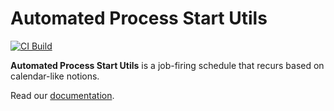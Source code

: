 # Automated Process Start Utils

[![CI Build](https://github.com/axonivy-market/REPO-NAME/actions/workflows/ci.yml/badge.svg)](https://github.com/axonivy-market/REPO-NAME/actions/workflows/ci.yml)

**Automated Process Start Utils** is a job-firing schedule that recurs based on calendar-like notions.

Read our [documentation](automated-process-start-utils-product/README.md).
